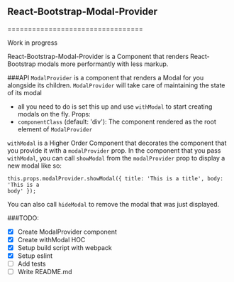 ## React-Bootstrap-Modal-Provider
=================================

Work in progress

React-Bootstrap-Modal-Provider is a Component that renders React-Bootstrap
modals more performantly with less markup.

###API
`ModalProvider` is a component that renders a Modal for you alongside its
children. `ModalProvider` will take care of maintaining the state of its modal
- all you need to do is set this up and use `withModal` to start creating
  modals on the fly. Props:
- `componentClass` (default: 'div'): The component rendered as the root element
of `ModalProvider`

`withModal` is a Higher Order Component that decorates the component that you
provide it with a `modalProvider` prop. In the component that you pass
`withModal`, you can call `showModal` from the `modalProvider` prop to display
a new modal like so:
```es6
this.props.modalProvider.showModal({ title: 'This is a title', body: 'This is a
body' });
```

You can also call `hideModal` to remove the modal that was just displayed.


###TODO:
- [x] Create ModalProvider component
- [x] Create withModal HOC
- [x] Setup build script with webpack
- [x] Setup eslint
- [ ] Add tests
- [ ] Write README.md
